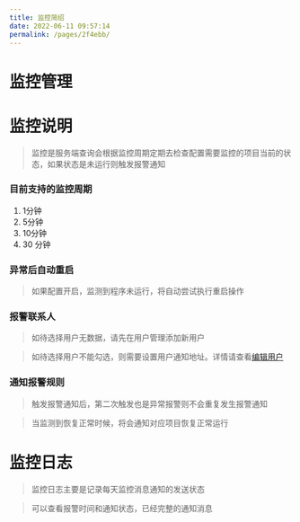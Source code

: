 ```yaml
---
title: 监控简绍
date: 2022-06-11 09:57:14
permalink: /pages/2f4ebb/
---
```

# 监控管理


# 监控说明
 
> 监控是服务端查询会根据监控周期定期去检查配置需要监控的项目当前的状态，如果状态是未运行则触发报警通知

### 目前支持的监控周期

1. 1分钟
2. 5分钟
3. 10分钟
4. 30 分钟

### 异常后自动重启

> 如果配置开启，监测到程序未运行，将自动尝试执行重启操作

### 报警联系人

> 如待选择用户无数据，请先在用户管理添加新用户

> 如待选择用户不能勾选，则需要设置用户通知地址。详情请查看[编辑用户](docs/文档/0886.用户管理/02.编辑用户.md)

### 通知报警规则

> 触发报警通知后，第二次触发也是异常报警则不会重复发生报警通知

> 当监测到恢复正常时候，将会通知对应项目恢复正常运行

# 监控日志

> 监控日志主要是记录每天监控消息通知的发送状态

> 可以查看报警时间和通知状态，已经完整的通知消息
